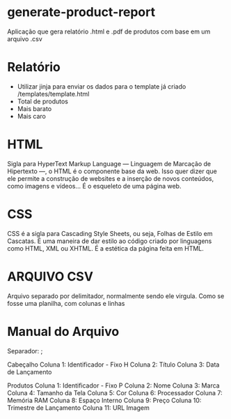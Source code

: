 # generate-product-report
Aplicação que gera relatório .html e .pdf de produtos com base em um arquivo .csv

# Relatório
- Utilizar jinja para enviar os dados para o template já criado /templates/template.html
- Total de produtos
- Mais barato
- Mais caro

# HTML
Sigla para HyperText Markup Language — Linguagem de Marcação de Hipertexto —, o HTML é o componente base da web. Isso quer dizer que ele permite a construção de websites e a inserção de novos conteúdos, como imagens e vídeos...
É o esqueleto de uma página web.

# CSS
CSS é a sigla para Cascading Style Sheets, ou seja, Folhas de Estilo em Cascatas. É uma maneira de dar estilo ao código criado por linguagens como HTML, XML ou XHTML.
É a estética da página feita em HTML.

# ARQUIVO CSV
Arquivo separado por delimitador, normalmente sendo ele virgula.
Como se fosse uma planilha, com colunas e linhas

# Manual do Arquivo
Separador: ;

Cabeçalho
Coluna 1: Identificador - Fixo H
Coluna 2: Título
Coluna 3: Data de Lançamento

Produtos
Coluna 1: Identificador - Fixo P
Coluna 2: Nome
Coluna 3: Marca
Coluna 4: Tamanho da Tela
Coluna 5: Cor
Coluna 6: Processador
Coluna 7: Memória RAM
Coluna 8: Espaço Interno
Coluna 9: Preço
Coluna 10: Trimestre de Lançamento
Coluna 11: URL Imagem
